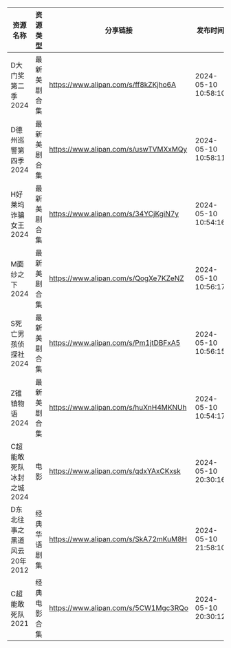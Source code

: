 | 资源名称              | 资源类型   | 分享链接                                 | 发布时间                |
| ----------------- | ------ | ------------------------------------ | ------------------- |
| D大门奖第二季2024       | 最新美剧合集 | https://www.alipan.com/s/ff8kZKjho6A | 2024-05-10 10:58:10 |
| D德州巡警第四季2024      | 最新美剧合集 | https://www.alipan.com/s/uswTVMXxMQy | 2024-05-10 10:58:11 |
| H好莱坞诈骗女王2024      | 最新美剧合集 | https://www.alipan.com/s/34YCjKgiN7y | 2024-05-10 10:54:16 |
| M面纱之下2024         | 最新美剧合集 | https://www.alipan.com/s/QogXe7KZeNZ | 2024-05-10 10:56:17 |
| S死亡男孩侦探社2024      | 最新美剧合集 | https://www.alipan.com/s/Pm1jtDBFxA5 | 2024-05-10 10:56:15 |
| Z锥镇物语2024         | 最新美剧合集 | https://www.alipan.com/s/huXnH4MKNUh | 2024-05-10 10:54:17 |
| C超能敢死队冰封之城2024    | 电影     | https://www.alipan.com/s/qdxYAxCKxsk | 2024-05-10 20:30:16 |
| D东北往事之黑道风云20年2012 | 经典华语剧集 | https://www.alipan.com/s/SkA72mKuM8H | 2024-05-10 21:58:10 |
| C超能敢死队2021        | 经典电影合集 | https://www.alipan.com/s/5CW1Mgc3RQo | 2024-05-10 20:30:12 |
